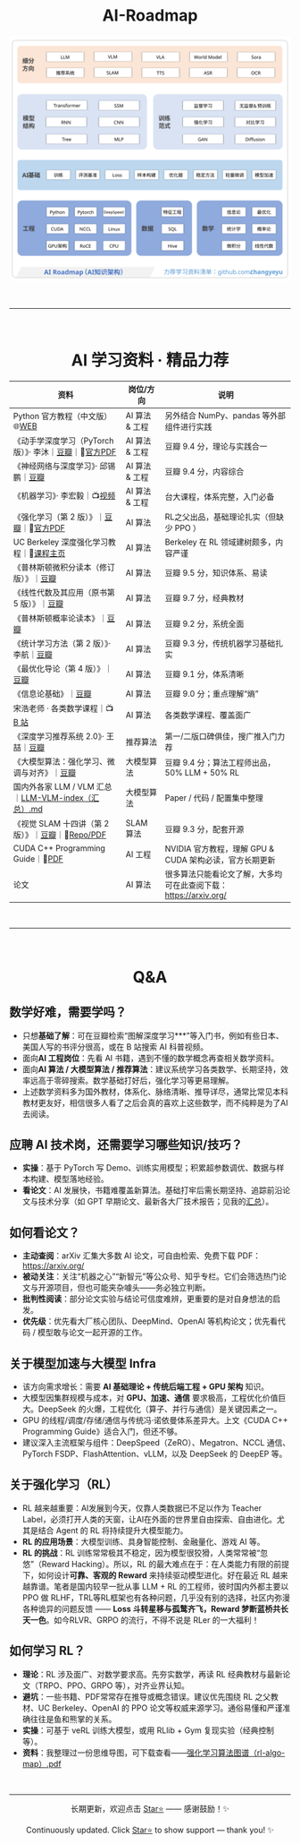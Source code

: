 <h1 align="center"> AI-Roadmap </h1>

<p align="center">
  <img src="images_chinese/source_svg/AI%20Roadmap(AI%E7%9F%A5%E8%AF%86%E6%9E%B6%E6%9E%84).svg" alt="AI Roadmap（AI知识架构）" />
</p>

<br>

---

<br>

<h1 align="center">AI 学习资料 · 精品力荐</h1>

| 资料 | 岗位/方向 | 说明 |
| --- | --- | --- |
| Python 官方教程（中文版） 🌐[WEB](https://docs.python.org/zh-cn/3.13/tutorial/index.html) | AI 算法 & 工程 | 另外结合 NumPy、pandas 等外部组件进行实践 |
| 《动手学深度学习（PyTorch 版）》· 李沐｜[豆瓣](https://book.douban.com/subject/36142067/)｜📕[官方PDF](https://zh-v2.d2l.ai/d2l-zh-pytorch.pdf) | AI 算法 & 工程 | 豆瓣 9.4 分，理论与实践合一 |
| 《神经网络与深度学习》· 邱锡鹏｜[豆瓣](https://book.douban.com/subject/35044046/) | AI 算法 & 工程 | 豆瓣 9.4 分，内容综合 |
| 《机器学习》· 李宏毅｜📺[视频](https://speech.ee.ntu.edu.tw/~hylee/ml/2025-spring.php) | AI 算法 & 工程 | 台大课程，体系完整，入门必备 |
| 《强化学习（第 2 版）》｜[豆瓣](https://book.douban.com/subject/34809689/)｜📕[官方PDF](http://incompleteideas.net/book/RLbook2020.pdf) | AI 算法 | RL之父出品，基础理论扎实（但缺少 PPO ） |
| UC Berkeley 深度强化学习教程｜📕[课程主页](https://rail.eecs.berkeley.edu/deeprlcourse/) | AI 算法 | Berkeley 在 RL 领域建树颇多，内容严谨 |
| 《普林斯顿微积分读本（修订版）》｜[豆瓣](https://book.douban.com/subject/26899701/) | AI 算法 | 豆瓣 9.5 分，知识体系、易读 |
| 《线性代数及其应用（原书第 5 版）》｜[豆瓣](https://book.douban.com/subject/30310517/) | AI 算法 | 豆瓣 9.7 分，经典教材 |
| 《普林斯顿概率论读本》｜[豆瓣](https://book.douban.com/subject/35193606/) | AI 算法 | 豆瓣 9.2 分，系统全面 |
| 《统计学习方法（第 2 版）》· 李航｜[豆瓣](https://book.douban.com/subject/33437381/) | AI 算法 | 豆瓣 9.3 分，传统机器学习基础扎实 |
| 《最优化导论（第 4 版）》｜[豆瓣](https://book.douban.com/subject/26732914/) | AI 算法 | 豆瓣 9.1 分，体系清晰 |
| 《信息论基础》｜[豆瓣](https://book.douban.com/subject/2305237/) | AI 算法 | 豆瓣 9.0 分；重点理解“熵” |
| 宋浩老师 · 各类数学课程｜📺[B 站](https://space.bilibili.com/66607740) | AI 算法 | 各类数学课程、覆盖面广 |
| 《深度学习推荐系统 2.0》· 王喆｜[豆瓣](https://book.douban.com/subject/37286473/) | 推荐算法 | 第一/二版口碑俱佳，搜广推入门力荐 |
| 《大模型算法：强化学习、微调与对齐》｜[豆瓣](https://book.douban.com/subject/37331056/) | 大模型算法 | 豆瓣 9.4 分；算法工程师出品，50% LLM + 50% RL |
| 国内外各家 LLM / VLM 汇总｜[LLM-VLM-index（汇总）.md](https://github.com/changyeyu/LLM-RL-Visualized/blob/master/LLM-VLM-index%20(%E6%B1%87%E6%80%BB).md) | 大模型算法 | Paper / 代码 / 配置集中整理 |
| 《视觉 SLAM 十四讲（第 2 版）》｜[豆瓣](https://book.douban.com/subject/34782244/)｜📕[Repo/PDF](https://github.com/gaoxiang12/slambook2) | SLAM 算法 | 豆瓣 9.3 分，配套开源 |
| CUDA C++ Programming Guide｜📕[PDF](https://docs.nvidia.com/cuda/pdf/CUDA_C_Programming_Guide.pdf) | AI 工程 | NVIDIA 官方教程，理解 GPU & CUDA 架构必读，官方长期更新 |
| 论文  | AI 算法 | 很多算法只能看论文了解，大多均可在此查阅下载：https://arxiv.org/  |

<br>

---

<br>

<h1 align="center">Q&A</h1>

## 数学好难，需要学吗？
- 只想**基础了解**：可在豆瓣检索“图解深度学习***”等入门书，例如有些日本、美国人写的书评分很高，或在 B 站搜索 AI 科普视频。
- 面向**AI 工程岗位**：先看 AI 书籍，遇到不懂的数学概念再查相关数学资料。
- 面向**AI 算法 / 大模型算法 / 推荐算法**：建议系统学习各类数学、长期坚持，效率远高于零碎搜索。数学基础打好后，强化学习等更易理解。
- 上述数学资料多为国外教材，体系化、脉络清晰、推导详尽，通常比常见本科教材更友好，相信很多人看了之后会真的喜欢上这些数学，而不纯粹是为了AI去阅读。

## 应聘 AI 技术岗，还需要学习哪些知识/技巧？
- **实操**：基于 PyTorch 写 Demo、训练实用模型；积累超参数调优、数据与样本构建、模型落地经验。
- **看论文**：AI 发展快，书籍难覆盖新算法。基础打牢后需长期坚持、追踪前沿论文与技术分享（如 GPT 早期论文、最新各大厂技术报告；见我的[汇总](https://github.com/changyeyu/LLM-RL-Visualized/blob/master/LLM-VLM-index%20(%E6%B1%87%E6%80%BB).md)）。

## 如何看论文？
- **主动查阅**：arXiv 汇集大多数 AI 论文，可自由检索、免费下载 PDF：<https://arxiv.org/>
- **被动关注**：关注“机器之心”“新智元”等公众号、知乎专栏。它们会筛选热门论文与开源项目，但也可能夹杂噱头——务必独立判断。
- **批判性阅读**：部分论文实验与结论可信度难辨，更重要的是对自身想法的启发。
- **优先级**：优先看大厂核心团队、DeepMind、OpenAI 等机构论文；优先看代码 / 模型敢与论文一起开源的工作。

## 关于模型加速与大模型 Infra
- 该方向需求增长：需要 **AI 基础理论 + 传统后端工程 + GPU 架构** 知识。
- 大模型因集群规模与成本，对 **GPU、加速、通信** 要求极高，工程优化价值巨大。DeepSeek 的火爆，工程优化（算子、并行与通信）是关键因素之一。
- GPU 的线程/调度/存储/通信与传统冯·诺依曼体系差异大。上文《CUDA C++ Programming Guide》适合入门，但还不够。
- 建议深入主流框架与组件：DeepSpeed（ZeRO）、Megatron、NCCL 通信、PyTorch FSDP、FlashAttention、vLLM，以及 DeepSeek 的 DeepEP 等。

## 关于强化学习（RL）
- RL 越来越重要：AI发展到今天，仅靠人类数据已不足以作为 Teacher Label，必须打开人类的天窗，让AI在外面的世界里自由探索、自由进化。尤其是结合 Agent 的 RL 将持续提升大模型能力。
- **RL 的应用场景**：大模型训练、具身智能控制、金融量化、游戏 AI 等。
- **RL 的挑战**：RL 训练常常极其不稳定，因为模型很狡猾，人类常常被“忽悠”（Reward Hacking）。所以，RL 的最大难点在于：在人类能力有限的前提下，如何设计**可靠、客观的 Reward** 来持续驱动模型进化。好在最近 RL 越来越靠谱。笔者是国内较早一批从事 LLM + RL 的工程师，彼时国内外都主要以 PPO 做 RLHF，TRL等RL框架也有各种问题，几乎没有别的选择，社区内弥漫各种诡异的问题反馈 —— **Loss 斗转星移与孤鹜齐飞，Reward 梦断蓝桥共长天一色**。如今RLVR、GRPO 的流行，不得不说是 RLer 的一大福利！

## 如何学习 RL？
- **理论**：RL 涉及面广、对数学要求高。先夯实数学，再读 RL 经典教材与最新论文（TRPO、PPO、GRPO 等），对齐业界认知。
- **避坑**：一些书籍、PDF常常存在推导或概念错误。建议优先围绕 RL 之父教材、UC Berkeley、OpenAI 的 PPO 论文等权威来源学习。通俗易懂和严谨准确往往是鱼和熊掌的关系。
- **实操**：可基于 veRL 训练大模型，或用 RLlib + Gym 复现实验（经典控制等）。
- **资料**：我整理过一份思维导图，可下载查看——[强化学习算法图谱（rl-algo-map）.pdf](https://github.com/changyeyu/LLM-RL-Visualized/blob/master/%E5%BC%BA%E5%8C%96%E5%AD%A6%E4%B9%A0%E7%AE%97%E6%B3%95%E5%9B%BE%E8%B0%B1%20(rl-algo-map).pdf)

<br>

---

<div align="center">

长期更新，欢迎点击 [Star⭐](https://github.com/changyeyu/LLM-RL-Visualized) —— 感谢鼓励！✨

Continuously updated. Click [Star⭐](https://github.com/changyeyu/LLM-RL-Visualized) to show support — thank you! ✨

</div>
